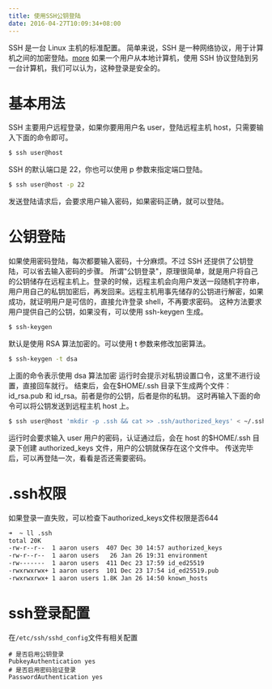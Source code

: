 ```yaml
---
title: 使用SSH公钥登陆
date: 2016-04-27T10:09:34+08:00
---
```


SSH 是一台 Linux 主机的标准配置。
简单来说，SSH 是一种网络协议，用于计算机之间的加密登陆。[more](http://www.ruanyifeng.com/blog/2011/12/ssh_remote_login.html)
如果一个用户从本地计算机，使用 SSH 协议登陆到另一台计算机，我们可以认为，这种登录是安全的。


# 基本用法

SSH 主要用户远程登录，如果你要用用户名 user，登陆远程主机 host，只需要输入下面的命令即可。

```bash
$ ssh user@host
```

SSH 的默认端口是 22，你也可以使用 p 参数来指定端口登陆。

```bash
$ ssh user@host -p 22
```

发送登陆请求后，会要求用户输入密码，如果密码正确，就可以登陆。

# 公钥登陆

如果使用密码登陆，每次都要输入密码，十分麻烦。不过 SSH 还提供了公钥登陆，可以省去输入密码的步骤。
所谓"公钥登录"，原理很简单，就是用户将自己的公钥储存在远程主机上。登录的时候，远程主机会向用户发送一段随机字符串，用户用自己的私钥加密后，再发回来。远程主机用事先储存的公钥进行解密，如果成功，就证明用户是可信的，直接允许登录 shell，不再要求密码。
这种方法要求用户提供自己的公钥，如果没有，可以使用 ssh-keygen 生成。

```bash
$ ssh-keygen
```

默认是使用 RSA 算法加密的。可以使用 t 参数来修改加密算法。

```bash
$ ssh-keygen -t dsa
```

上面的命令表示使用 dsa 算法加密
运行时会提示对私钥设置口令，这里不进行设置，直接回车就行。
结束后，会在\$HOME/.ssh 目录下生成两个文件：id_rsa.pub 和 id_rsa。前者是你的公钥，后者是你的私钥。
这时再输入下面的命令可以将公钥发送到远程主机 host 上。

```bash
$ ssh user@host 'mkdir -p .ssh && cat >> .ssh/authorized_keys' < ~/.ssh/id_rsa.pub
```

运行时会要求输入 user 用户的密码，认证通过后，会在 host 的\$HOME/.ssh 目录下创建 authorized_keys 文件，用户的公钥就保存在这个文件中。
传送完毕后，可以再登陆一次，看看是否还需要密码。

# .ssh权限

如果登录一直失败，可以检查下authorized_keys文件权限是否644

```bash
➜  ~ ll .ssh
total 20K
-rw-r--r--  1 aaron users  407 Dec 30 14:57 authorized_keys
-rw-r--r--  1 aaron users   26 Jan 26 19:31 environment
-rw-------  1 aaron users  411 Dec 23 17:59 id_ed25519
-rwxrwxrwx+ 1 aaron users  101 Dec 23 17:54 id_ed25519.pub
-rwxrwxrwx+ 1 aaron users 1.8K Jan 26 14:50 known_hosts
```

# ssh登录配置

在`/etc/ssh/sshd_config`文件有相关配置

```
# 是否启用公钥登录
PubkeyAuthentication yes
# 是否启用密码验证登录
PasswordAuthentication yes
```